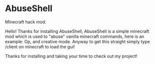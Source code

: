 # AbuseShell
Minecraft hack mod.

Hello! Thanks for installing AbuseShell, AbuseShell is a simple minecraft mod which is used to "abuse" vanilla minecraft commands, here is an example: Op, and creative mode.
Anyway to get this straight simply type /client on minecraft to load the gui!

Thanks for installing and taking your time to check out my project!
